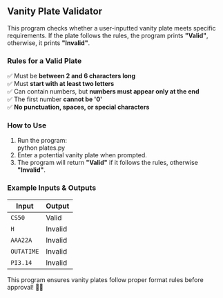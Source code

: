 ## Vanity Plate Validator  

This program checks whether a user-inputted vanity plate meets specific requirements. If the plate follows the rules, the program prints **"Valid"**, otherwise, it prints **"Invalid"**.  

### **Rules for a Valid Plate**  
✅ Must be **between 2 and 6 characters long**  
✅ Must **start with at least two letters**  
✅ Can contain numbers, but **numbers must appear only at the end**  
✅ The first number **cannot be '0'**  
✅ **No punctuation, spaces, or special characters**  

### **How to Use**  
1. Run the program:  
   python plates.py
2. Enter a potential vanity plate when prompted.  
3. The program will return **"Valid"** if it follows the rules, otherwise **"Invalid"**.  

### **Example Inputs & Outputs**  
| Input  | Output  |
|--------|--------|
| `CS50`  | Valid  |
| `H`  | Invalid  |
| `AAA22A`  | Invalid  |
| `OUTATIME`  | Invalid  |
| `PI3.14`  | Invalid  |  

This program ensures vanity plates follow proper format rules before approval! 🚗💨
